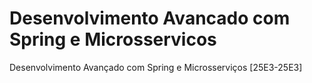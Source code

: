 # Desenvolvimento Avancado com Spring e Microsservicos
Desenvolvimento Avançado com Spring e Microsserviços [25E3-25E3]

